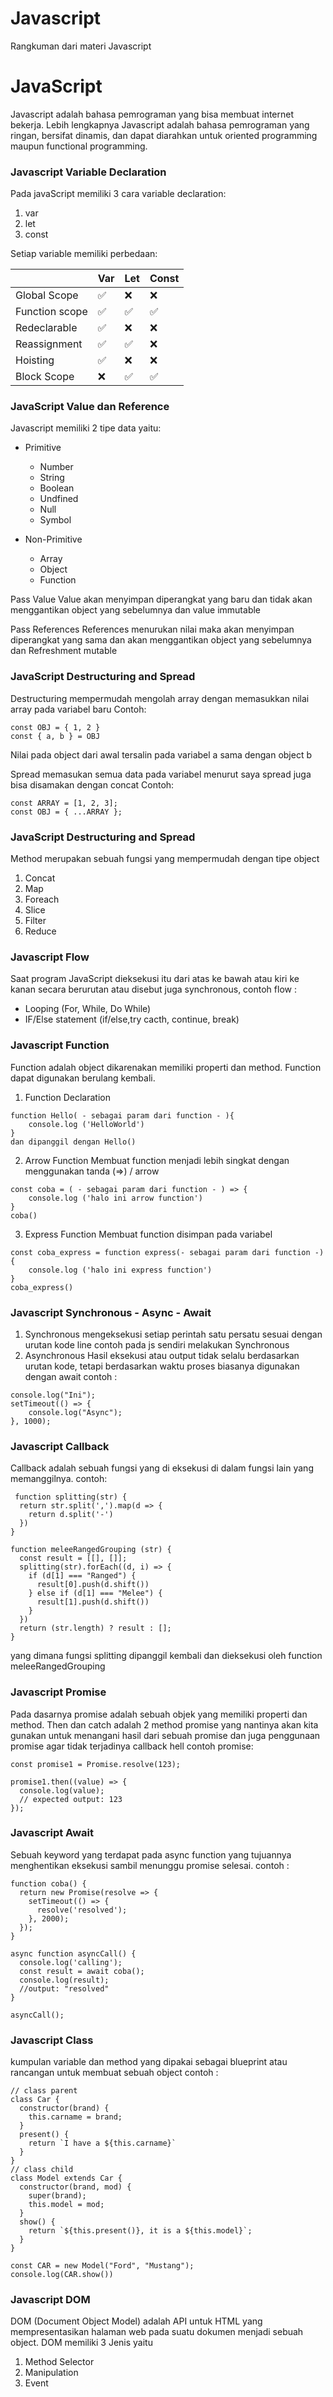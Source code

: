 # Javascript

Rangkuman dari materi Javascript

# JavaScript
Javascript adalah bahasa pemrograman yang bisa membuat internet bekerja. Lebih lengkapnya Javascript adalah bahasa pemrograman yang ringan, bersifat dinamis, dan dapat diarahkan untuk oriented programming maupun functional programming.

### Javascript Variable Declaration
Pada javaScript memiliki 3 cara variable declaration:
1. var
2. let
3. const

Setiap variable memiliki perbedaan:

|               |Var               |Let               |Const             |
|---            |---               |---               |---               |
|Global Scope   |:white_check_mark:|:x:               |:x:               |
|Function scope |:white_check_mark:|:white_check_mark:|:white_check_mark:|
|Redeclarable   |:white_check_mark:|:x:               |:x:               |
|Reassignment   |:white_check_mark:|:white_check_mark:|:x:               |
|Hoisting       |:white_check_mark:|:x:               |:x:               |
|Block Scope    |:x:               |:white_check_mark:|:white_check_mark:|

### JavaScript Value dan Reference
Javascript memiliki 2 tipe data yaitu:
* Primitive
    * Number
    * String
    * Boolean 
    * Undfined 
    * Null 
    * Symbol

* Non-Primitive
    * Array
    * Object
    * Function

Pass Value
    Value akan menyimpan diperangkat yang baru dan tidak akan menggantikan object yang sebelumnya dan value immutable

Pass References
    References menurukan nilai maka akan menyimpan diperangkat yang sama dan akan menggantikan object yang sebelumnya  dan Refreshment mutable

### JavaScript Destructuring and Spread
Destructuring mempermudah mengolah array dengan memasukkan nilai array pada variabel baru
Contoh:
```
const OBJ = { 1, 2 }
const { a, b } = OBJ

```
Nilai pada object dari awal tersalin pada variabel a sama dengan object b

Spread memasukan semua data pada variabel menurut saya spread juga bisa disamakan dengan concat
Contoh:
```
const ARRAY = [1, 2, 3];
const OBJ = { ...ARRAY };
```
### JavaScript Destructuring and Spread
Method merupakan sebuah fungsi yang mempermudah dengan tipe object
1. Concat 
2. Map 
3. Foreach 
4. Slice
5. Filter
6. Reduce

### Javascript Flow
Saat program JavaScript dieksekusi itu dari atas ke bawah atau kiri ke kanan secara berurutan atau disebut juga synchronous, contoh flow :
* Looping (For, While, Do While)
* IF/Else statement (if/else,try cacth, continue, break)

### Javascript Function
Function adalah object dikarenakan memiliki properti dan method. Function dapat digunakan berulang kembali.

1. Function Declaration
```
function Hello( - sebagai param dari function - ){
    console.log ('HelloWorld')
}
dan dipanggil dengan Hello()
```
2.  Arrow Function
Membuat function menjadi lebih singkat dengan menggunakan tanda (=>) / arrow
```
const coba = ( - sebagai param dari function - ) => {
    console.log ('halo ini arrow function')
}
coba()
```
3. Express Function
Membuat function disimpan pada variabel
```
const coba_express = function express(- sebagai param dari function -){
    console.log ('halo ini express function')
}
coba_express()
```

### Javascript Synchronous - Async - Await
1. Synchronous mengeksekusi setiap perintah satu persatu sesuai dengan urutan kode line 
contoh pada js sendiri melakukan Synchronous
2. Asynchronous
Hasil eksekusi atau output tidak selalu berdasarkan urutan kode, tetapi berdasarkan waktu proses biasanya digunakan dengan await
contoh :
```
console.log("Ini");
setTimeout(() => {
	console.log("Async");
}, 1000);
```
### Javascript Callback
Callback adalah sebuah fungsi yang di eksekusi di dalam fungsi lain yang memanggilnya.
contoh:
```
 function splitting(str) {
  return str.split(',').map(d => {
    return d.split('-')
  })
}

function meleeRangedGrouping (str) {
  const result = [[], []];
  splitting(str).forEach((d, i) => {
    if (d[1] === "Ranged") {
      result[0].push(d.shift())
    } else if (d[1] === "Melee") {
      result[1].push(d.shift())
    } 
  })
  return (str.length) ? result : [];
}
```
yang dimana fungsi splitting dipanggil kembali dan dieksekusi oleh function meleeRangedGrouping

### Javascript Promise
Pada dasarnya promise adalah sebuah objek yang memiliki properti dan method.
Then dan catch adalah 2 method promise yang nantinya akan kita gunakan untuk menangani hasil dari sebuah promise dan juga penggunaan promise agar tidak terjadinya callback hell
contoh promise:
```
const promise1 = Promise.resolve(123);

promise1.then((value) => {
  console.log(value);
  // expected output: 123
});
```
### Javascript Await
Sebuah keyword yang terdapat pada async function yang tujuannya menghentikan eksekusi sambil menunggu promise selesai.
contoh :
```
function coba() {
  return new Promise(resolve => {
    setTimeout(() => {
      resolve('resolved');
    }, 2000);
  });
}

async function asyncCall() {
  console.log('calling');
  const result = await coba();
  console.log(result);
  //output: "resolved"
}

asyncCall();
```

### Javascript Class
kumpulan variable dan method yang dipakai sebagai blueprint atau rancangan untuk membuat sebuah object
contoh :
```
// class parent
class Car {
  constructor(brand) {
    this.carname = brand;
  }
  present() {
    return `I have a ${this.carname}`
  }
}
// class child
class Model extends Car {
  constructor(brand, mod) {
    super(brand);
    this.model = mod;
  }
  show() {
    return `${this.present()}, it is a ${this.model}`;
  }
}

const CAR = new Model("Ford", "Mustang");
console.log(CAR.show())
```

### Javascript DOM
DOM (Document Object Model) adalah API untuk HTML yang mempresentasikan halaman web pada suatu dokumen menjadi sebuah object.
DOM memiliki 3 Jenis yaitu 
1. Method Selector
2. Manipulation
3. Event